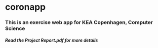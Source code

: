 # coronapp

<h3>This is an exercise web app for KEA Copenhagen, Computer Science</h3> 

<h5>Read the Project Report.pdf for more details</h5> 
